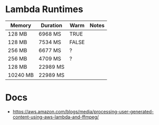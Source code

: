 # Lambda Runtimes

| Memory | Duration | Warm  | Notes  |
| ------ | -------- | ----- |------- |
| 128 MB | 6968 MS  | TRUE  |        |
| 128 MB | 7534 MS  | FALSE |        |
| 256 MB | 6677 MS  | ?     |        |
| 256 MB | 4709 MS  | ?     |        |
| 128 MB | 22989 MS |       |        |
| 10240 MB | 22989 MS |       |        |

# Docs
- https://aws.amazon.com/blogs/media/processing-user-generated-content-using-aws-lambda-and-ffmpeg/